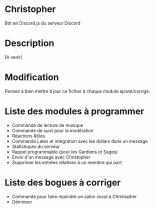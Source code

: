 # Christopher
Bot en Discord.js du serveur Discord

# Description
[A venir]

# Modification
Pensez à bien mettre à jour ce fichier à chaque module ajouté/corrigé.

# Liste des modules à programmer
<ul>
  <li>Commande de lecture de musique</li>
  <li>Commande de suivi pour la modération</li>
  <li>Réactions Rôles</li>
  <li>Commande Latex et intégration avec les dollars dans un message</li>
  <li>Statistiques du serveur</li>
  <li>Rappel programmable (pour les Gardiens et Sages)</li>
  <li>Envoi d'un message avec Christopher</li>
  <li>Supprimer les entrées relatives à un membre qui part</li>
</ul>

# Liste des bogues à corriger
<ul>
  <li>Commande pour faire rejoindre un salon vocal à Christopher</li>
  <li>Démineur</li>
</ul>
